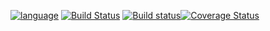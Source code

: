 [![language](https://img.shields.io/badge/language-Haskell-green.svg?style=flat-square)](https://haskell.org)  [![Build Status](https://travis-ci.org/ShrykeWindgrace/haskellToys.svg?branch=master)](https://travis-ci.org/ShrykeWindgrace/haskellToys)  [![Build status](https://ci.appveyor.com/api/projects/status/bb23dst3g31e41oo?svg=true)](https://ci.appveyor.com/project/ShrykeWindgrace/haskelltoys)[![Coverage Status](https://coveralls.io/repos/github/ShrykeWindgrace/haskellToys/badge.svg?branch=master)](https://coveralls.io/github/ShrykeWindgrace/haskellToys?branch=master)